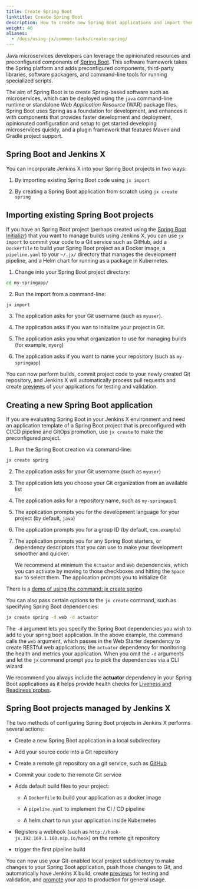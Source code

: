 ```yaml
---
title: Create Spring Boot
linktitle: Create Spring Boot
description: How to create new Spring Boot applications and import them into Jenkins X
weight: 40
aliases:
  - /docs/using-jx/common-tasks/create-spring/
---
```


Java microservices developers can leverage the opinionated resources and
preconfigured components of [Spring
Boot](https://spring.io/projects/spring-boot). This software framework
takes the Spring platform and adds preconfigured components, third-party
libraries, software packagers, and command-line tools for running
specialized scripts.

The aim of Spring Boot is to create Spring-based software such as
microservices, which can be deployed using the `java` command-line
runtime or standalone *Web Application Resource* (WAR) package files.
Spring Boot uses Spring as a foundation for development, and enhances it
with components that provides faster development and deployment,
opinionated configuration and setup to get started developing
microservices quickly, and a plugin framework that features Maven and
Gradle project support.

## Spring Boot and Jenkins X

You can incorporate Jenkins X into your Spring
Boot projects in two ways:

1.  By importing existing Spring Boot code using `jx import`

2.  By creating a Spring Boot application from scratch using
    `jx create spring`

## Importing existing Spring Boot projects

If you have an Spring Boot project (perhaps created using the [Spring Boot Initializr](http://start.spring.io/)) that you want to manage builds using
Jenkins X, you can use `jx import` to commit your
code to a Git service such as GitHub, add a `Dockerfile` to build your
Spring Boot project as a Docker image, a `pipeline.yaml` to your
`~/.jx/` directory that manages the development pipeline, and a Helm
chart for running as a package in Kubernetes.

1.  Change into your Spring Boot project directory:

```sh
cd my-springapp/
```

2.  Run the import from a command-line:

```sh
jx import
```

3.  The application asks for your Git username (such as `myuser`).

4.  The application asks if you wan to initialize your project in Git.

5.  The application asks you what organization to use for managing
    builds (for example, `myorg`)

6.  The application asks if you want to name your repository (such as
    `my-springapp`)

You can now perform builds, commit project code to your newly created
Git repository, and Jenkins X will automatically
process pull requests and create [previews](/docs/reference/preview/) of your applications for testing and validation.

## Creating a new Spring Boot application

If you are evaluating Spring Boot in your Jenkins X environment and need an application template of a Spring Boot project that is preconfigured with CI/CD pipeline and GitOps promotion, use `jx create` to make the preconfigured project.

1.  Run the Spring Boot creation via command-line:

```sh
jx create spring
```

2.  The application asks for your Git username (such as `myuser`)

3.  The application lets you choose your Git organization from an
    available list

4.  The application asks for a repository name, such as
    `my-springapp1`

5.  The application prompts you for the development language for your
    project (by default, `java`)

6.  The application prompts you for a group ID (by default,
    `com.example`)

7.  The application prompts you for any Spring Boot starters, or
    dependency descriptors that you can use to make your development
    smoother and quicker.

    We recommend at minimum the `Actuator` and `Web`
    dependencies, which you can activate by moving to those checkboxes
    and hitting the `Space Bar` to select them. The application
    prompts you to initialize Git

There is a [demo of using the command: jx create spring](/docs/getting-started/demos-talks-posts/create_spring/).

You can also pass certain options to the `jx create` command, such as specifying Spring Boot dependencies:

```sh
jx create spring -d web -d actuator
```

The `-d` argument lets you specify the Spring Boot dependencies you wish to add to your spring boot application. In the above example, the command calls the `web` argument, which passes in the Web Starter dependency to create RESTful web applications; the `actuator` dependency for monitoring the health and metrics your application.  When you omit the `-d` arguments and let the `jx` command prompt you to pick the dependencies via a CLI wizard

We recommend you always include the **actuator** dependency in your Spring Boot applications as it helps provide health checks for [Liveness and Readiness probes](https://kubernetes.io/docs/tasks/configure-pod-container/configure-liveness-readiness-probes/).

## Spring Boot projects managed by Jenkins X

The two methods of configuring Spring Boot projects in Jenkins X performs several actions:

-   Create a new Spring Boot application in a local subdirectory

-   Add your source code into a Git repository

-   Create a remote git repository on a git service, such as
    [GitHub](https://github.com)

-   Commit your code to the remote Git service

-   Adds default build files to your project:

    -   A `Dockerfile` to build your application as a docker image

    -   A `pipeline.yaml` to implement the CI / CD pipeline

    -   A helm chart to run your application inside Kubernetes

-   Registers a webhook (such as
    `http://hook-jx.192.169.1.100.nip.io/hook`) on the remote git
    repository

-   trigger the first pipeline build

You can now use your Git-enabled local project subdirectory to make
changes to your Spring Boot application, push those changes to Git, and
automatically have Jenkins X build, create
[previews](/docs/reference/preview/) for testing and validation, and [promote](/developing/promote/) your app to production for general usage.
